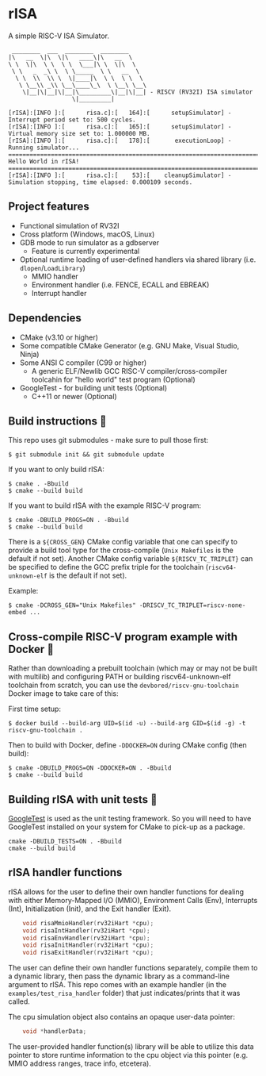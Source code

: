 # rISA
A simple RISC-V ISA Simulator.

```
 ________  ___  ________  ________
|\   __  \|\  \|\   ____\|\   __  \
\ \  \|\  \ \  \ \  \___|\ \  \|\  \
 \ \   _  _\ \  \ \_____  \ \   __  \
  \ \  \\  \\ \  \|____|\  \ \  \ \  \
   \ \__\\ _\\ \__\____\_\  \ \__\ \__\
    \|__|\|__|\|__|\_________\|__|\|__| - RISCV (RV32I) ISA simulator
                  \|_________|

[rISA]:[INFO ]:[      risa.c]:[   164]:[      setupSimulator] - Interrupt period set to: 500 cycles.
[rISA]:[INFO ]:[      risa.c]:[   165]:[      setupSimulator] - Virtual memory size set to: 1.000000 MB.
[rISA]:[INFO ]:[      risa.c]:[   178]:[       executionLoop] - Running simulator...
============================================================================================
Hello World in rISA!
============================================================================================
[rISA]:[INFO ]:[      risa.c]:[    53]:[    cleanupSimulator] - Simulation stopping, time elapsed: 0.000109 seconds.
```

## Project features
- Functional simulation of RV32I
- Cross platform (Windows, macOS, Linux)
- GDB mode to run simulator as a gdbserver
    - Feature is currently experimental
- Optional runtime loading of user-defined handlers via shared library (i.e. `dlopen`/`LoadLibrary`)
    - MMIO handler
    - Environment handler (i.e. FENCE, ECALL and EBREAK)
    - Interrupt handler

## Dependencies
- CMake (v3.10 or higher)
- Some compatible CMake Generator (e.g. GNU Make, Visual Studio, Ninja)
- Some ANSI C compiler (C99 or higher)
    - A generic ELF/Newlib GCC RISC-V compiler/cross-compiler toolcahin for "hello world" test program (Optional)
- GoogleTest - for building unit tests (Optional)
    - C++11 or newer (Optional)

## Build instructions 🔨
This repo uses git submodules - make sure to pull those first:

    $ git submodule init && git submodule update

If you want to only build rISA:

    $ cmake . -Bbuild
    $ cmake --build build

If you want to build rISA with the example RISC-V program:

    $ cmake -DBUILD_PROGS=ON . -Bbuild
    $ cmake --build build

There is a `${CROSS_GEN}` CMake config variable that one can specify to provide a build tool type for
the cross-compile (`Unix Makefiles` is the default if not set). Another CMake config variable `${RISCV_TC_TRIPLET}`
can be specified to define the GCC prefix triple for the toolchain (`riscv64-unknown-elf` is the default if not set).

Example:

    $ cmake -DCROSS_GEN="Unix Makefiles" -DRISCV_TC_TRIPLET=riscv-none-embed ...

## Cross-compile RISC-V program example with Docker 🐳
Rather than downloading a prebuilt toolchain (which may or may not be built with multilib) and configuring PATH or
building riscv64-unknown-elf toolchain from scratch, you can use the `devbored/riscv-gnu-toolchain` Docker image
to take care of this:

First time setup:

    $ docker build --build-arg UID=$(id -u) --build-arg GID=$(id -g) -t riscv-gnu-toolchain .

Then to build with Docker, define `-DDOCKER=ON` during CMake config (then build):

    $ cmake -DBUILD_PROGS=ON -DDOCKER=ON . -Bbuild
    $ cmake --build build

## Building rISA with unit tests 🧪
[GoogleTest](https://github.com/google/googletest) is used as the unit testing framework. So you will
need to have GoogleTest installed on your system for CMake to pick-up as a package.
```
cmake -DBUILD_TESTS=ON . -Bbuild
cmake --build build
```

## rISA handler functions
rISA allows for the user to define their own handler functions for dealing with either
Memory-Mapped I/O (MMIO), Environment Calls (Env), Interrupts (Int), Initialization
(Init), and the Exit handler (Exit).
```c
    void risaMmioHandler(rv32iHart *cpu);
    void risaIntHandler(rv32iHart *cpu);
    void risaEnvHandler(rv32iHart *cpu);
    void risaInitHandler(rv32iHart *cpu);
    void risaExitHandler(rv32iHart *cpu);
```
The user can define their own handler functions separately, compile them to a dynamic library, then pass the
dynamic library as a command-line argument to rISA. This repo comes with an example handler
(in the `examples/test_risa_handler` folder) that just indicates/prints that it was called.

The cpu simulation object also contains an opaque user-data pointer:
```c
    void *handlerData;
```

The user-provided handler function(s) library will be able to utilize this data pointer to store
runtime information to the cpu object via this pointer (e.g. MMIO address ranges, trace info, etcetera).
